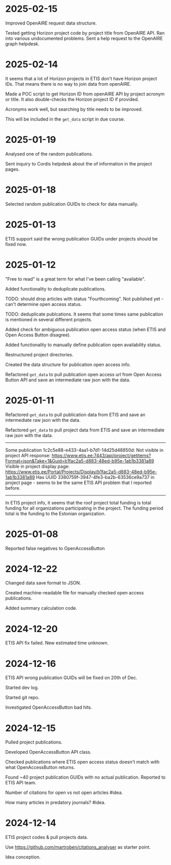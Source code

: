 # 2025-02-15
Improved OpenAIRE request data structure.

Tested getting Horizon project code by project title from OpenAIRE API. Ran into various undocumented problems. Sent a help request to the OpenAIRE graph helpdesk.

# 2025-02-14
It seems that a lot of Horizon projects in ETIS don't have Horizon project IDs. That means there is no way to join data from openAIRE.

Made a POC script to get Horizon ID from openAIRE API by project acronym or title. It also double-checks the Horizon project ID if provided.

Acronyms work well, but searching by title needs to be improved.

This will be included in the `get_data` script in due course.

# 2025-01-19
Analysed one of the random publications.

Sent inquiry to Cordis helpdesk about the of information in the project pages.

# 2025-01-18
Selected random publication GUIDs to check for data manually.

# 2025-01-13
ETIS support said the wrong publication GUIDs under projects should be fixed now.

# 2025-01-12
"Free to read" is a great term for what I've been calling "available".

Added functionality to deduplicate publications.

TODO: should drop articles with status "Fourthcoming". Not published yet - can't determine open access status.

TODO: deduplicate publcations. It seems that some times same publication is mentioned in several different projects.

Added check for ambiguous publication open access status (when ETIS and Open Access Button disagree).

Added functionality to manually define publication open availability status.

Restructured project directories.

Created the data structure for publication open access info.

Refactored `get_data` to pull publication open access url from Open Access Button API and save an intermediate raw json with the data.

# 2025-01-11
Refactored `get_data` to pull publication data from ETIS and save an intermediate raw json with the data.

Refactored `get_data` to pull project data from ETIS and save an intermediate raw json with the data.

---

Some publication 1c2c5e88-e433-4aa1-b7d1-14d25d48850d:
Not visible in project API response: https://www.etis.ee:7443/api/project/getitems?Format=json&Take=1&Guid=b1fac2a5-d883-48ed-b95e-1ab1b3381a89
Visible in project display page: https://www.etis.ee/Portal/Projects/Display/b1fac2a5-d883-48ed-b95e-1ab1b3381a89
Has UUID 3380759f-3947-4fe3-ba2b-63536ce9a737 in project page - seems to be the same ETIS API problem that I reported before.

---

In ETIS project info, it seems that the roof project total funding is total funding for all organizations participating in the project. The funding period total is the funding to the Estonian organization.

# 2025-01-08
Reported false negatives to OpenAccessButton

# 2024-12-22
Changed data save format to JSON.

Created machine-readable file for manually checked open access publications.

Added summary calculation code.

# 2024-12-20
ETIS API fix failed. New estimated time unknown.

# 2024-12-16
ETIS API wrong publication GUIDs will be fixed on 20th of Dec.

Started dev log.

Started git repo.

Investigated OpenAccessButton bad hits.

# 2024-12-15
Pulled project publications.

Developed OpenAccessButton API class.

Checked publications where ETIS open access status doesn't match with what OpenAccessButton returns.

Found ~40 project publication GUIDs with no actual publication. Reported to ETIS API team.

Number of citations for open vs not open articles #idea.

How many articles in predatory journals? #idea.

# 2024-12-14
ETIS project codes & pull projects data.

Use https://github.com/martroben/citations_analyser as starter point.

Idea conception.

